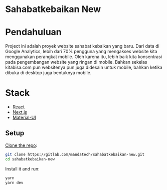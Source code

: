 # Sahabatkebaikan New

# Pendahuluan

Project ini adalah proyek website sahabat kebaikan yang baru. Dari data di Google Analytics, lebih dari 70% pengguna yang mengakses website kita menggunakan perangkat mobile. Oleh karena itu, lebih baik kita konsentrasi pada pengembangan website yang ringan di mobile. Bahkan sekelas kitabisa.com pun websitenya pun juga didesain untuk mobile, bahkan ketika dibuka di desktop juga bentuknya mobile.

# Stack

- [React](https://reactjs.org/)
- [Next.js](https://nextjs.org/)
- [Material-UI](https://material-ui.com/)

## Setup

[Clone the repo](https://gitlab.com/mandatech/sahabatkebaikan-new):

```sh
git clone https://gitlab.com/mandatech/sahabatkebaikan-new.git
cd sahabatkebaikan-new
```

Install it and run:

```sh
yarn
yarn dev
```
